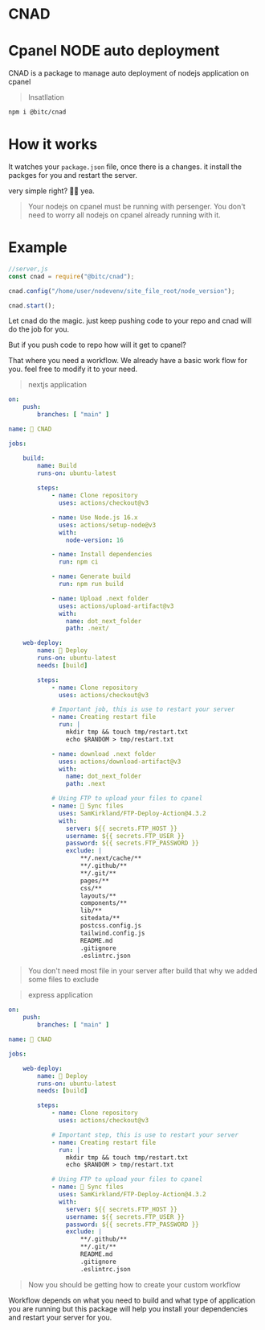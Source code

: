 # CNAD
# Cpanel NODE auto deployment

CNAD is a package to manage auto deployment of nodejs application on cpanel

> Insatllation
```bash
npm i @bitc/cnad
```

# How it works
It watches your `package.json` file, once there is a changes. it install the packges for you and restart the server.

very simple right? 🙂🤩 yea.

> Your nodejs on cpanel must be running with persenger.
> You don't need to worry all nodejs on cpanel already running with it.

# Example
```js
//server,js
const cnad = require("@bitc/cnad");

cnad.config("/home/user/nodevenv/site_file_root/node_version");

cnad.start();
```


Let cnad do the magic. just keep pushing code to your repo and cnad will do the job for you.

But if you push code to repo how will it get to cpanel?

That where you need a workflow. We already have a basic work flow for you. feel free to modify it to your need.

> nextjs application
```yml
on:
    push:
        branches: [ "main" ]

name: 🚀 CNAD

jobs:

    build:
        name: Build
        runs-on: ubuntu-latest
        
        steps:
            - name: Clone repository
              uses: actions/checkout@v3

            - name: Use Node.js 16.x
              uses: actions/setup-node@v3
              with:
                node-version: 16

            - name: Install dependencies
              run: npm ci

            - name: Generate build
              run: npm run build

            - name: Upload .next folder
              uses: actions/upload-artifact@v3
              with:
                name: dot_next_folder
                path: .next/

    web-deploy:
        name: 🎉 Deploy
        runs-on: ubuntu-latest
        needs: [build]

        steps:
            - name: Clone repository
              uses: actions/checkout@v3

			# Important job, this is use to restart your server
            - name: Creating restart file
              run: |
                mkdir tmp && touch tmp/restart.txt 
                echo $RANDOM > tmp/restart.txt

            - name: download .next folder
              uses: actions/download-artifact@v3
              with:
                name: dot_next_folder
                path: .next

			# Using FTP to upload your files to cpanel
            - name: 📂 Sync files
              uses: SamKirkland/FTP-Deploy-Action@4.3.2
              with:
                server: ${{ secrets.FTP_HOST }}
                username: ${{ secrets.FTP_USER }}
                password: ${{ secrets.FTP_PASSWORD }}
                exclude: |
                    **/.next/cache/**
                    **/.github/**
                    **/.git/**
                    pages/**
                    css/**
                    layouts/**
                    components/**
                    lib/**
                    sitedata/**
                    postcss.config.js
                    tailwind.config.js
                    README.md
                    .gitignore
                    .eslintrc.json
```

> You don't need most file in your server after build that why we added some
files to exclude

> express application
```yml
on:
    push:
        branches: [ "main" ]

name: 🚀 CNAD

jobs:

    web-deploy:
        name: 🎉 Deploy
        runs-on: ubuntu-latest
        needs: [build]

        steps:
            - name: Clone repository
              uses: actions/checkout@v3

			# Important step, this is use to restart your server
            - name: Creating restart file
              run: |
                mkdir tmp && touch tmp/restart.txt 
                echo $RANDOM > tmp/restart.txt

			# Using FTP to upload your files to cpanel
            - name: 📂 Sync files
              uses: SamKirkland/FTP-Deploy-Action@4.3.2
              with:
                server: ${{ secrets.FTP_HOST }}
                username: ${{ secrets.FTP_USER }}
                password: ${{ secrets.FTP_PASSWORD }}
                exclude: |
                    **/.github/**
                    **/.git/**
                    README.md
                    .gitignore
                    .eslintrc.json
```

> Now you should be getting how to create your custom workflow

Workflow depends on what you need to build and what type of application
you are running but this package will help you install your dependencies and restart your server for you.


